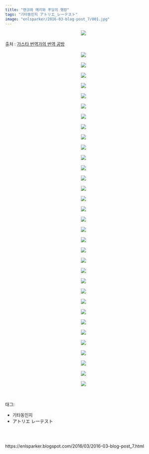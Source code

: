 ```yaml
---
title: "렌코와 메리와 푸딩의 행방"
tags: "기타동인지 アトリエ_レーテスト"
image: "enlsparker/2016-03-blog-post_7/001.jpg"
---
```

<div class="article">
<div class="post-body entry-content" id="post-body-5307922702574918641" itemprop="description articleBody">
<div class="separator" style="clear: both; text-align: center;">
<img src="{{ site.nasurl }}/enlsparker/2016-03-blog-post_7/001.jpg"/></div>
<a name="more"></a><br/>
출처 : <a href="http://blog.naver.com/drangonred/220201434392">가스타 번역가의 번역 공방</a><br/>
<br/>
<div class="separator" style="clear: both; text-align: center;">
<img src="{{ site.nasurl }}/enlsparker/2016-03-blog-post_7/002.jpg"/></div>
<br/>
<div class="separator" style="clear: both; text-align: center;">
<img src="{{ site.nasurl }}/enlsparker/2016-03-blog-post_7/003.jpg"/></div>
<br/>
<div class="separator" style="clear: both; text-align: center;">
<img src="{{ site.nasurl }}/enlsparker/2016-03-blog-post_7/004.jpg"/></div>
<br/>
<div class="separator" style="clear: both; text-align: center;">
<img src="{{ site.nasurl }}/enlsparker/2016-03-blog-post_7/005.jpg"/></div>
<br/>
<div class="separator" style="clear: both; text-align: center;">
<img src="{{ site.nasurl }}/enlsparker/2016-03-blog-post_7/006.jpg"/></div>
<br/>
<div class="separator" style="clear: both; text-align: center;">
<img src="{{ site.nasurl }}/enlsparker/2016-03-blog-post_7/007.jpg"/></div>
<br/>
<div class="separator" style="clear: both; text-align: center;">
<img src="{{ site.nasurl }}/enlsparker/2016-03-blog-post_7/008.jpg"/></div>
<br/>
<div class="separator" style="clear: both; text-align: center;">
<img src="{{ site.nasurl }}/enlsparker/2016-03-blog-post_7/009.jpg"/></div>
<br/>
<div class="separator" style="clear: both; text-align: center;">
<img src="{{ site.nasurl }}/enlsparker/2016-03-blog-post_7/010.jpg"/></div>
<br/>
<div class="separator" style="clear: both; text-align: center;">
<img src="{{ site.nasurl }}/enlsparker/2016-03-blog-post_7/011.jpg"/></div>
<br/>
<div class="separator" style="clear: both; text-align: center;">
<img src="{{ site.nasurl }}/enlsparker/2016-03-blog-post_7/012.jpg"/></div>
<br/>
<div class="separator" style="clear: both; text-align: center;">
<img src="{{ site.nasurl }}/enlsparker/2016-03-blog-post_7/013.jpg"/></div>
<br/>
<div class="separator" style="clear: both; text-align: center;">
<img src="{{ site.nasurl }}/enlsparker/2016-03-blog-post_7/014.jpg"/></div>
<br/>
<div class="separator" style="clear: both; text-align: center;">
<img src="{{ site.nasurl }}/enlsparker/2016-03-blog-post_7/015.jpg"/></div>
<br/>
<div class="separator" style="clear: both; text-align: center;">
<img src="{{ site.nasurl }}/enlsparker/2016-03-blog-post_7/016.jpg"/></div>
<br/>
<div class="separator" style="clear: both; text-align: center;">
<img src="{{ site.nasurl }}/enlsparker/2016-03-blog-post_7/017.jpg"/></div>
<br/>
<div class="separator" style="clear: both; text-align: center;">
<img src="{{ site.nasurl }}/enlsparker/2016-03-blog-post_7/018.jpg"/></div>
<br/>
<div class="separator" style="clear: both; text-align: center;">
<img src="{{ site.nasurl }}/enlsparker/2016-03-blog-post_7/019.jpg"/></div>
<br/>
<div class="separator" style="clear: both; text-align: center;">
<img src="{{ site.nasurl }}/enlsparker/2016-03-blog-post_7/020.jpg"/></div>
<br/>
<div class="separator" style="clear: both; text-align: center;">
<img src="{{ site.nasurl }}/enlsparker/2016-03-blog-post_7/021.jpg"/></div>
<br/>
<div class="separator" style="clear: both; text-align: center;">
<img src="{{ site.nasurl }}/enlsparker/2016-03-blog-post_7/022.jpg"/></div>
<br/>
<div class="separator" style="clear: both; text-align: center;">
<img src="{{ site.nasurl }}/enlsparker/2016-03-blog-post_7/023.jpg"/></div>
<br/>
<div class="separator" style="clear: both; text-align: center;">
<img src="{{ site.nasurl }}/enlsparker/2016-03-blog-post_7/024.jpg"/></div>
<br/>
<div class="separator" style="clear: both; text-align: center;">
<img src="{{ site.nasurl }}/enlsparker/2016-03-blog-post_7/025.jpg"/></div>
<br/>
<div class="separator" style="clear: both; text-align: center;">
<img src="{{ site.nasurl }}/enlsparker/2016-03-blog-post_7/026.jpg"/></div>
<br/>
<div class="separator" style="clear: both; text-align: center;">
<img src="{{ site.nasurl }}/enlsparker/2016-03-blog-post_7/027.jpg"/></div>
<br/>
<div class="separator" style="clear: both; text-align: center;">
<img src="{{ site.nasurl }}/enlsparker/2016-03-blog-post_7/028.jpg"/></div>
<br/>
<div class="separator" style="clear: both; text-align: center;">
<img src="{{ site.nasurl }}/enlsparker/2016-03-blog-post_7/029.jpg"/></div>
<br/>
<div class="separator" style="clear: both; text-align: center;">
<img src="{{ site.nasurl }}/enlsparker/2016-03-blog-post_7/030.jpg"/></div>
<br/>
<div class="separator" style="clear: both; text-align: center;">
<img src="{{ site.nasurl }}/enlsparker/2016-03-blog-post_7/031.jpg"/></div>
<br/>
<div class="separator" style="clear: both; text-align: center;">
<img src="{{ site.nasurl }}/enlsparker/2016-03-blog-post_7/032.jpg"/></div>
<br/>
<div class="separator" style="clear: both; text-align: center;">
<img src="{{ site.nasurl }}/enlsparker/2016-03-blog-post_7/033.jpg"/></div>
<br/>
<div class="separator" style="clear: both; text-align: center;">
<img src="{{ site.nasurl }}/enlsparker/2016-03-blog-post_7/034.jpg"/></div>
<br/>
<div style="clear: both;"></div>
</div></div><br/>
<div class="tagTrail">
<p>태그: </p>
<ul>
<li>기타동인지</li>
<li>アトリエ レーテスト</li>
</ul>
</div><br/>

<br/>
<p id="refer">https://enlsparker.blogspot.com/2016/03/2016-03-blog-post_7.html</p>
<br/>
